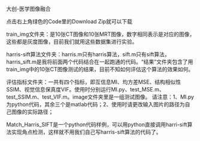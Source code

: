 大创-医学图像融合

点击右上角绿色的Code里的Download Zip就可以下载

train_img文件夹：是10张CT图像和10张MRT图像，数字相同表示是对应的图像，这些都是灰度图像，目前我们就用这些数据集进行实验。

harris-sift算法文件夹：harris.m只有harris算法，sift.m只有sift算法，harris_sift.m是我将前面两个代码结合在一起跑通的代码。“结果”文件夹包含了用train_img中的10张CT图像测试的结果，目前不知如何评估这个算法的效果如何。

评估指标文件夹：一共有四个指标，即互信息MI、均方差MSE、结构相似性SSIM、视觉信息保真度VIF。使用时分别运行MI.py、test_MSE.m、test_SSIM.m、test_VIF.m。image文件夹里是一组测试图像。
请注意：1、MI.py为python代码，其余三个是matlab代码；2、使用时请更改输入图片的路径为自己图像的实际路径；

Match_Harris_SIFT是一个python代码样例，可以用python直接调用harri-sift算法实现角点检测，这样就不用我们自己写harris-sift算法的代码了。
